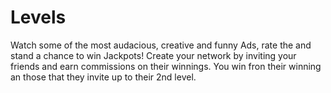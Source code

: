 # Levels

Watch some of the most audacious, creative and funny Ads, rate the and stand a chance to win Jackpots!
Create your network by inviting your friends and earn commissions on their winnings. You win fron their winning an those that they invite up to their 2nd level.

